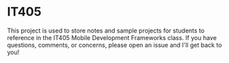 # IT405
This project is used to store notes and sample projects for students to reference in the IT405 Mobile Development Frameworks class. If you have questions, comments, or concerns, please open an issue and I'll get back to you!
